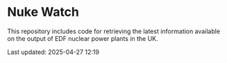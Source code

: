 # Nuke Watch

This repository includes code for retrieving the latest information available on the output of EDF nuclear power plants in the UK.

Last updated: 2025-04-27 12:19